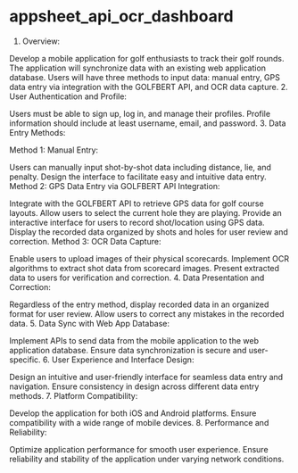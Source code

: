 # appsheet_api_ocr_dashboard

1. Overview:

Develop a mobile application for golf enthusiasts to track their golf rounds.
The application will synchronize data with an existing web application database.
Users will have three methods to input data: manual entry, GPS data entry via integration with the GOLFBERT API, and OCR data capture.
2. User Authentication and Profile:

Users must be able to sign up, log in, and manage their profiles.
Profile information should include at least username, email, and password.
3. Data Entry Methods:

Method 1: Manual Entry:

Users can manually input shot-by-shot data including distance, lie, and penalty.
Design the interface to facilitate easy and intuitive data entry.
Method 2: GPS Data Entry via GOLFBERT API Integration:

Integrate with the GOLFBERT API to retrieve GPS data for golf course layouts.
Allow users to select the current hole they are playing.
Provide an interactive interface for users to record shot/location using GPS data.
Display the recorded data organized by shots and holes for user review and correction.
Method 3: OCR Data Capture:

Enable users to upload images of their physical scorecards.
Implement OCR algorithms to extract shot data from scorecard images.
Present extracted data to users for verification and correction.
4. Data Presentation and Correction:

Regardless of the entry method, display recorded data in an organized format for user review.
Allow users to correct any mistakes in the recorded data.
5. Data Sync with Web App Database:

Implement APIs to send data from the mobile application to the web application database.
Ensure data synchronization is secure and user-specific.
6. User Experience and Interface Design:

Design an intuitive and user-friendly interface for seamless data entry and navigation.
Ensure consistency in design across different data entry methods.
7. Platform Compatibility:

Develop the application for both iOS and Android platforms.
Ensure compatibility with a wide range of mobile devices.
8. Performance and Reliability:

Optimize application performance for smooth user experience.
Ensure reliability and stability of the application under varying network conditions.
